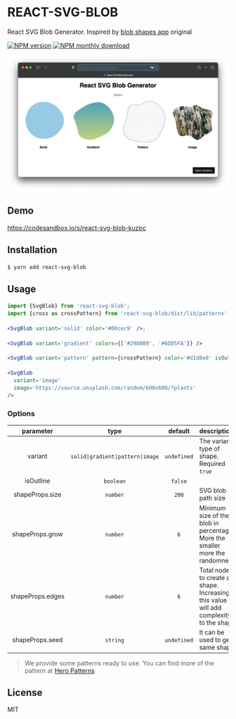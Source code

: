 # REACT-SVG-BLOB

React SVG Blob Generator. Inspired by [blob shapes app](https://github.com/lokesh-coder/blobs.app) original

[![NPM version](https://img.shields.io/npm/v/react-svg-blob.svg)](https://www.npmjs.com/package/react-svg-blob)
[![NPM monthly download](https://img.shields.io/npm/dm/react-svg-blob.svg)](https://www.npmjs.com/package/react-svg-blob)

[![react-svg-blob](screenshot.png)](https://codesandbox.io/s/react-svg-blob-kuzpc)

## Demo

https://codesandbox.io/s/react-svg-blob-kuzpc

## Installation

```sh
$ yarn add react-svg-blob
```

## Usage

```jsx
import {SvgBlob} from 'react-svg-blob';
import {cross as crossPattern} from 'react-svg-blob/dist/lib/patterns';

<SvgBlob variant='solid' color='#00cec9' />;

<SvgBlob variant='gradient' colors={['#2980B9', '#6DD5FA']} />

<SvgBlob variant='pattern' pattern={crossPattern} color='#d1d8e0' isOutline />

<SvgBlob
  variant='image'
  image='https://source.unsplash.com/random/600x600/?plants'
/>
```

### Options

|    parameter     |               type                |   default   | description                                                                           |
| :--------------: | :-------------------------------: | :---------: | :------------------------------------------------------------------------------------ |
|     variant      | `solid\|gradient\|pattern\|image` | `undefined` | The variant type of shape. Required `true`                                            |
|    isOutline     |             `boolean`             |   `false`   |                                                                                       |
| shapeProps.size  |             `number`              |    `200`    | SVG blob path size                                                                    |
| shapeProps.grow  |             `number`              |     `6`     | Minimum size of the blob in percentage. More the smaller more the randomness          |
| shapeProps.edges |             `number`              |     `6`     | Total nodes to create a shape. Increasing this value will add complexity to the shape |
| shapeProps.seed  |             `string`              | `undefined` | It can be used to get same shape                                                      |

> We provide some patterns ready to use. You can find more of the pattern at [Hero Patterns](https://www.heropatterns.com/)

## License

MIT
